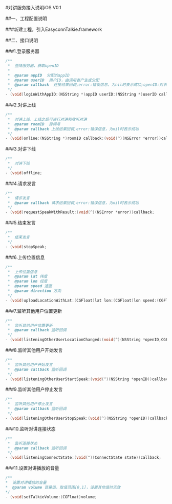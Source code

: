 #对讲服务接入说明iOS V0.1


##一、工程配置说明

###新建工程，引入EasyconnTalkie.framework 

##二、接口说明

###1.登录服务器
```Objective-C
/**
 *  登陆服务器，获取openID
 *
 *  @param appID  分配的appID
 *  @param userID  用户ID，由调用者产生或分配
 *  @param callback  连接结果回调,error:错误信息，为nil时表示成功;openID:对讲账户体系对应的用户ID
 */
- (void)loginWithAppID:(NSString *)appID userID:(NSString *)userID callback:(void(^)(NSError *error,NSString *openID))callback;
```


###2.对讲上线
```Objective-C
/**
 *  对讲上线，上线之后可进行对讲和收听对讲
 *  @param roomID  房间号
 *  @param callback 上线结果回调,error:错误信息，为nil时表示成功
 */
- (void)online:(NSString *)roomID callback:(void(^)(NSError *error))callback;
```


###3.对讲下线
```Objective-C
/**
 *  对讲下线
 */
- (void)offline;
```


###4.请求发言
```Objective-C
/**
 *  请求发言
 *  @param callback 请求结果回调,error:错误信息，为nil时表示成功
 */
- (void)requestSpeakWithResult:(void(^)(NSError *error))callback;
```


###5.结束发言
```Objective-C
/**
 *  结束发言
 */
- (void)stopSpeak;
```


###6.上传位置信息
```Objective-C
/**
 *  上传位置信息
 *  @param lat 纬度
 *  @param lon 经度
 *  @param speed 速度
 *  @param direction 方向
 */
- (void)uploadLocationWithLat:(CGFloat)lat lon:(CGFloat)lon speed:(CGFloat)speed direction:(CGFloat)direction;
```


###7.监听其他用户位置更新
```Objective-C
/**
 *  监听其他用户位置更新
 *  @param callback 监听回调
 */
- (void)listeningOtherUserLocationChanged:(void(^)(NSString *openID,CGFloat lat,CGFloat lon,CGFloat speed,CGFloat direction))callback;
```


###8.监听其他用户开始发言
```Objective-C
/**
 *  监听其他用户开始发言
 *  @param callback 监听回调
 */
- (void)listeningOtherUserStartSpeak:(void(^)(NSString *openID))callback;
```


###9.监听其他用户停止发言
```Objective-C
/**
 *  监听其他用户停止发言
 *  @param callback 监听回调
 */
- (void)listeningOtherUserStopSpeak:(void(^)(NSString *openID))callback;
```


###10.监听对讲连接状态
```Objective-C
/**
 *  监听连接状态
 *  @param callback 监听回调
 */
- (void)listeningConnectState:(void(^)(ConnectState state))callback;
```

###11.设置对讲播放的音量
```Objective-C
/**
*  设置对讲播放的音量
*  @param volume 音量值，取值范围[0,1]，设置其他值时无效
*/
- (void)setTalkieVolume:(CGFloat)volume;
```
